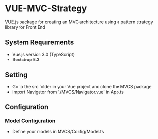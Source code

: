 # VUE-MVC-Strategy

VUE.js package for creating an MVC architecture using a pattern strategy library for Front End


## System Requirements

- Vue.js version 3.0 (TypeScript)
- Bootstrap 5.3


## Setting

- Go to the src folder in your Vue project and clone the MVCS package
- import Navigator from './MVCS/Navigator.vue' in App.ts


## Configuration


### Model Configuration

- Define your models in MVCS/Config/Model.ts